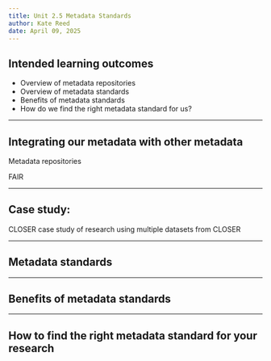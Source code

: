 ```yaml
---
title: Unit 2.5 Metadata Standards
author: Kate Reed
date: April 09, 2025
---
```


## Intended learning outcomes 

- Overview of metadata repositories
- Overview of metadata standards
- Benefits of metadata standards
- How do we find the right metadata standard for us?

---

## Integrating our metadata with other metadata

Metadata repositories

FAIR

---

## Case study: 

CLOSER case study of research using multiple datasets from CLOSER

---

## Metadata standards


---

## Benefits of metadata standards


---

## How to find the right metadata standard for your research





